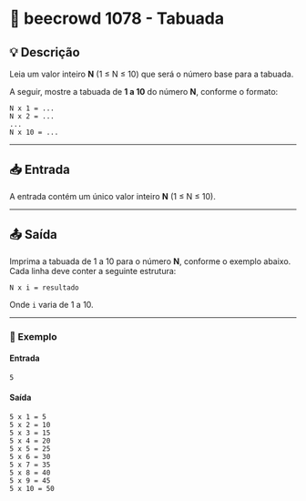 # 📝 beecrowd 1078 - Tabuada

## 💡 Descrição

Leia um valor inteiro **N** (1 ≤ N ≤ 10) que será o número base para a tabuada.  

A seguir, mostre a tabuada de **1 a 10** do número **N**, conforme o formato:

```
N x 1 = ...
N x 2 = ...
...
N x 10 = ...
```

---

## 📥 Entrada

A entrada contém um único valor inteiro **N** (1 ≤ N ≤ 10).

---

## 📤 Saída

Imprima a tabuada de 1 a 10 para o número **N**, conforme o exemplo abaixo. Cada linha deve conter a seguinte estrutura:

```
N x i = resultado
```

Onde `i` varia de 1 a 10.

---

### 🔢 Exemplo

#### Entrada
```
5
```

#### Saída
```
5 x 1 = 5
5 x 2 = 10
5 x 3 = 15
5 x 4 = 20
5 x 5 = 25
5 x 6 = 30
5 x 7 = 35
5 x 8 = 40
5 x 9 = 45
5 x 10 = 50
```
```
